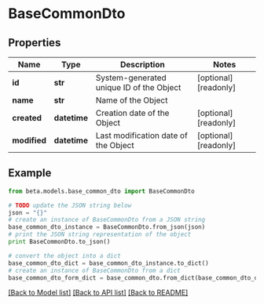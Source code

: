 # BaseCommonDto


## Properties
Name | Type | Description | Notes
------------ | ------------- | ------------- | -------------
**id** | **str** | System-generated unique ID of the Object | [optional] [readonly] 
**name** | **str** | Name of the Object | 
**created** | **datetime** | Creation date of the Object | [optional] [readonly] 
**modified** | **datetime** | Last modification date of the Object | [optional] [readonly] 

## Example

```python
from beta.models.base_common_dto import BaseCommonDto

# TODO update the JSON string below
json = "{}"
# create an instance of BaseCommonDto from a JSON string
base_common_dto_instance = BaseCommonDto.from_json(json)
# print the JSON string representation of the object
print BaseCommonDto.to_json()

# convert the object into a dict
base_common_dto_dict = base_common_dto_instance.to_dict()
# create an instance of BaseCommonDto from a dict
base_common_dto_form_dict = base_common_dto.from_dict(base_common_dto_dict)
```
[[Back to Model list]](../README.md#documentation-for-models) [[Back to API list]](../README.md#documentation-for-api-endpoints) [[Back to README]](../README.md)


